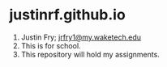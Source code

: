 # justinrf.github.io

1. Justin Fry; jrfry1@my.waketech.edu
2. This is for school.
3. This repository will hold my assignments.
